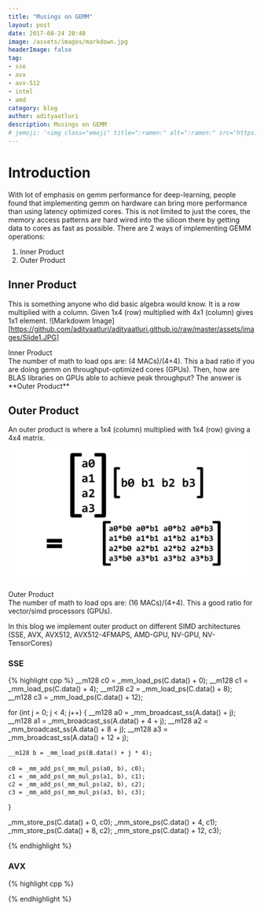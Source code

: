 ```yaml
---
title: "Musings on GEMM"
layout: post
date: 2017-08-24 20:48
image: /assets/images/markdown.jpg
headerImage: false
tag:
- sse
- avx
- avx-512
- intel
- amd
category: blog
author: adityaatluri
description: Musings on GEMM
# jemoji: '<img class="emoji" title=":ramen:" alt=":ramen:" src="https://assets.github.com/images/icons/emoji/unicode/1f35c.png" height="20" width="20" align="absmiddle">'
---
```


# Introduction
With lot of emphasis on gemm performance for deep-learning, people found that implementing gemm on hardware can bring more performance than using latency optimized cores. This is not limited to just the cores, the memory access patterns are hard wired into the silicon there by getting data to cores as fast as possible.
There are 2 ways of implementing GEMM operations:
1. Inner Product
2. Outer Product

## Inner Product
This is something anyone who did basic algebra would know. It is a row multiplied with a column. Given 1x4 (row) multiplied with 4x1 (column) gives 1x1 element.
![Markdowm Image][https://github.com/adityaatluri/adityaatluri.github.io/raw/master/assets/images/Slide1.JPG]
<figcaption class="caption">Inner Product</figcaption>
The number of math to load ops are: (4 MACs)/(4+4). This a bad ratio if you are doing gemm on throughput-optimized cores (GPUs). Then, how are BLAS libraries on GPUs able to achieve peak throughput? The answer is **Outer Product**

## Outer Product
An outer product is where a 1x4 (column) multiplied with 1x4 (row) giving a 4x4 matrix.
![Markdowm Image](https://github.com/adityaatluri/adityaatluri.github.io/raw/master/assets/images/Slide2.JPG)
<figcaption class="caption">Outer Product</figcaption>
The number of math to load ops are: (16 MACs)/(4+4). This a good ratio for vector/simd processors (GPUs).

In this blog we implement outer product on different SIMD architectures (SSE, AVX, AVX512, AVX512-4FMAPS, AMD-GPU, NV-GPU, NV-TensorCores)

### SSE
{% highlight cpp %}
__m128 c0 = _mm_load_ps(C.data() + 0);
__m128 c1 = _mm_load_ps(C.data() + 4);
__m128 c2 = _mm_load_ps(C.data() + 8);
__m128 c3 = _mm_load_ps(C.data() + 12);

for (int j = 0; j < 4; j++) {
	__m128 a0 = _mm_broadcast_ss(A.data() + j);
	__m128 a1 = _mm_broadcast_ss(A.data() + 4 + j);
	__m128 a2 = _mm_broadcast_ss(A.data() + 8 + j);
	__m128 a3 = _mm_broadcast_ss(A.data() + 12 + j);

	__m128 b = _mm_load_ps(B.data() + j * 4);

	c0 = _mm_add_ps(_mm_mul_ps(a0, b), c0);
	c1 = _mm_add_ps(_mm_mul_ps(a1, b), c1);
	c2 = _mm_add_ps(_mm_mul_ps(a2, b), c2);
	c3 = _mm_add_ps(_mm_mul_ps(a3, b), c3);
}

_mm_store_ps(C.data() + 0, c0);
_mm_store_ps(C.data() + 4, c1);
_mm_store_ps(C.data() + 8, c2);
_mm_store_ps(C.data() + 12, c3);

{% endhighlight %}

### AVX
{% highlight cpp %}

{% endhighlight %}
